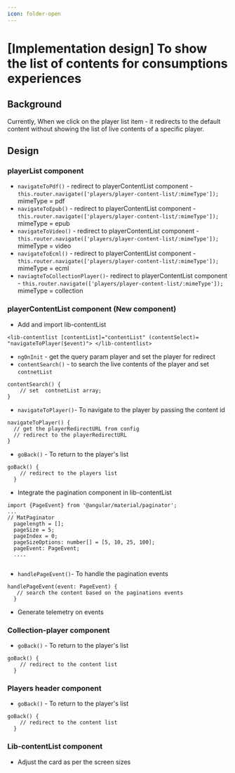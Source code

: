 ```yaml
---
icon: folder-open
---
```


# \[Implementation design] To show the list of contents for consumptions experiences

## Background <a href="#id-implementationdesign-toshowthelistofcontentsforconsumptionsexperiences-background" id="id-implementationdesign-toshowthelistofcontentsforconsumptionsexperiences-background"></a>

Currently, When we click on the player list item - it redirects to the default content without showing the list of live contents of a specific player.

## Design <a href="#id-implementationdesign-toshowthelistofcontentsforconsumptionsexperiences-design" id="id-implementationdesign-toshowthelistofcontentsforconsumptionsexperiences-design"></a>

### playerList component <a href="#id-implementationdesign-toshowthelistofcontentsforconsumptionsexperiences-playerlistcomponent" id="id-implementationdesign-toshowthelistofcontentsforconsumptionsexperiences-playerlistcomponent"></a>

* `navigateToPdf()` - redirect to playerContentList component - `this.router.navigate(['players/player-content-list/:mimeType']);` mimeType = pdf
* `navigateToEpub()` - redirect to playerContentList component - `this.router.navigate(['players/player-content-list/:mimeType']);` mimeType = epub
* `navigateToVideo()` - redirect to playerContentList component - `this.router.navigate(['players/player-content-list/:mimeType']);` mimeType = video
* `navigateToEcml()` - redirect to playerContentList component - `this.router.navigate(['players/player-content-list/:mimeType']);` mimeType = ecml
* `naviagteToCollectionPlayer()`- redirect to playerContentList component - `this.router.navigate(['players/player-content-list/:mimeType']);` mimeType = collection

### playerContentList component (New component) <a href="#id-implementationdesign-toshowthelistofcontentsforconsumptionsexperiences-playercontentlistcomponent" id="id-implementationdesign-toshowthelistofcontentsforconsumptionsexperiences-playercontentlistcomponent"></a>

* Add and import lib-contentList

```
<lib-contentlist [contentList]="contentList" (contentSelect)= "navigateToPlayer($event)"> </lib-contentlist>
```

* `ngOnInit` - get the query param player and set the player for redirect
* `contentSearch()` - to search the live contents of the player and set `contnetList`

```
contentSearch() {
    // set  contnetList array;
}
```

* `navigateToPlayer()`- To navigate to the player by passing the content id

```
navigateToPlayer() {
  // get the playerRedirectURL from config
  // redirect to the playerRedirectURL
}
```

* `goBack()` - To return to the player's list

```
goBack() {
    // redirect to the players list
  }
```

* Integrate the pagination component in lib-contentList

```
import {PageEvent} from '@angular/material/paginator';
...
// MatPaginator
  pagelength = [];
  pageSize = 5;
  pageIndex = 0;
  pageSizeOptions: number[] = [5, 10, 25, 100];
  pageEvent: PageEvent;
  ....
  
```

* `handlePageEvent()`- To handle the pagination events

```
handlePageEvent(event: PageEvent) {
   // search the content based on the paginations events
  }
```

* Generate telemetry on events

### Collection-player component <a href="#id-implementationdesign-toshowthelistofcontentsforconsumptionsexperiences-collection-playercomponent" id="id-implementationdesign-toshowthelistofcontentsforconsumptionsexperiences-collection-playercomponent"></a>

* `goBack()` - To return to the player's list

```
goBack() {
    // redirect to the content list
  }
```

### Players header component <a href="#id-implementationdesign-toshowthelistofcontentsforconsumptionsexperiences-playersheadercomponent" id="id-implementationdesign-toshowthelistofcontentsforconsumptionsexperiences-playersheadercomponent"></a>

* `goBack()` - To return to the player's list

```
goBack() {
    // redirect to the content list
  }
```

### Lib-contentList component <a href="#id-implementationdesign-toshowthelistofcontentsforconsumptionsexperiences-lib-contentlistcomponent" id="id-implementationdesign-toshowthelistofcontentsforconsumptionsexperiences-lib-contentlistcomponent"></a>

* Adjust the card as per the screen sizes

